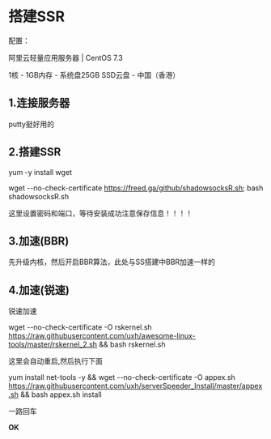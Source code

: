 # 搭建SSR

配置：

阿里云轻量应用服务器 | CentOS 7.3 

1核 - 1GB内存 - 系统盘25GB SSD云盘 - 中国（香港）



## 1.连接服务器

putty挺好用的

## 2.搭建SSR

yum -y install wget

wget --no-check-certificate https://freed.ga/github/shadowsocksR.sh; bash shadowsocksR.sh

 这里设置密码和端口，等待安装成功注意保存信息！！！！

## 3.加速(BBR)

先升级内核，然后开启BBR算法，此处与SS搭建中BBR加速一样的

## 4.加速(锐速)

锐速加速

wget --no-check-certificate -O rskernel.sh https://raw.githubusercontent.com/uxh/awesome-linux-tools/master/rskernel_2.sh && bash rskernel.sh

这里会自动重启,然后执行下面

yum install net-tools -y && wget --no-check-certificate -O appex.sh https://raw.githubusercontent.com/uxh/serverSpeeder_Install/master/appex.sh && bash appex.sh install

一路回车

**OK**

 
